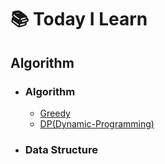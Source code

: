 # 📚 Today I Learn
## Algorithm

- ### Algorithm
  -  [Greedy](Algorithm/Greedy.md)
  -  [DP(Dynamic-Programming)](Algorithm/Dynamic-Programming.md)

- ### Data Structure